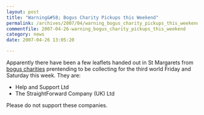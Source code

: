 ```yaml
---
layout: post
title: "Warning&#58; Bogus Charity Pickups this Weekend"
permalink: /archives/2007/04/warning_bogus_charity_pickups_this_weekend.html
commentfile: 2007-04-26-warning_bogus_charity_pickups_this_weekend
category: news
date: 2007-04-26 13:05:20

---
```


Apparently there have been a few leaflets handed out in St Margarets from [bogus charities](https://stmargarets.london/archives/2006/11/beware_bogus_ch.html) prentending to be collecting for the third world Friday and Saturday this week. They are:

-   Help and Support Ltd
-   The StraightForward Company (UK) Ltd

Please do not support these companies.
